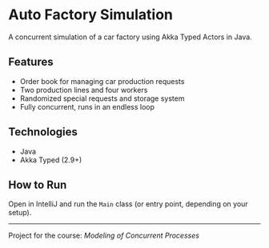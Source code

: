 # Auto Factory Simulation

A concurrent simulation of a car factory using Akka Typed Actors in Java.

## Features
- Order book for managing car production requests
- Two production lines and four workers
- Randomized special requests and storage system
- Fully concurrent, runs in an endless loop

## Technologies
- Java
- Akka Typed (2.9+)

## How to Run
Open in IntelliJ and run the `Main` class (or entry point, depending on your setup).

---

Project for the course: *Modeling of Concurrent Processes* 
